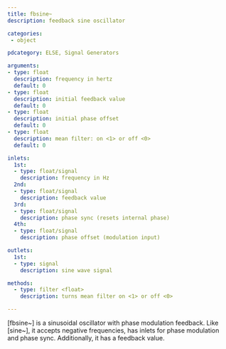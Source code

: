 ```yaml
---
title: fbsine~
description: feedback sine oscillator

categories:
 - object

pdcategory: ELSE, Signal Generators

arguments:
- type: float
  description: frequency in hertz
  default: 0
- type: float
  description: initial feedback value
  default: 0
- type: float
  description: initial phase offset
  default: 0
- type: float
  description: mean filter: on <1> or off <0>
  default: 0

inlets:
  1st:
  - type: float/signal
    description: frequency in Hz
  2nd:
  - type: float/signal
    description: feedback value
  3rd:
  - type: float/signal
    description: phase sync (resets internal phase)
  4th:
  - type: float/signal
    description: phase offset (modulation input)

outlets:
  1st:
  - type: signal
    description: sine wave signal

methods:
  - type: filter <float>
    description: turns mean filter on <1> or off <0>

---
```


[fbsine~] is a sinusoidal oscillator with phase modulation feedback. Like [sine~], it accepts negative frequencies, has inlets for phase modulation and phase sync. Additionally, it has a feedback value.

